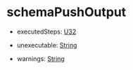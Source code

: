 # schemaPushOutput
- executedSteps: [U32](../shapes/U32.md)



- unexecutable: [String](../shapes/String.md)



- warnings: [String](../shapes/String.md)



